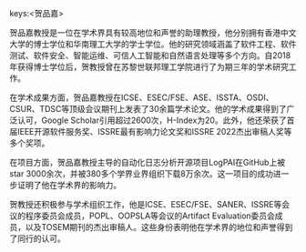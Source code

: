 keys:<贺品嘉>


贺品嘉教授是一位在学术界具有较高地位和声誉的助理教授，他分别拥有香港中文大学的博士学位和华南理工大学的学士学位。他的研究领域涵盖了软件工程、软件测试、软件安全、智能运维、可信人工智能和自然语言处理等多个方向。自2018年获得博士学位后，贺教授曾在苏黎世联邦理工学院进行了为期三年的学术研究工作。

在学术成果方面，贺品嘉教授在ICSE、ESEC/FSE、ASE、ISSTA、OSDI、CSUR、TDSC等顶级会议期刊上发表了30余篇学术论文。他的学术成果得到了广泛认可，Google Scholar引用超过2600次，H-Index为20。此外，他还荣获了首届IEEE开源软件服务奖、ISSRE最有影响力论文奖和ISSRE 2022杰出审稿人奖等多个奖项。

在项目方面，贺品嘉教授主导的自动化日志分析开源项目LogPAI在GitHub上被star 3000余次，并被380多个学界业界组织下载8万余次。这一项目的成功进一步证明了他在学术界的影响力。

贺教授还积极参与学术组织工作，他是ICSE、ESEC/FSE、SANER、ISSRE等会议的程序委员会成员，POPL、OOPSLA等会议的Artifact Evaluation委员会成员，以及TOSEM期刊的杰出审稿人。这些身份表明他在学术界的地位和声誉得到了同行的认可。